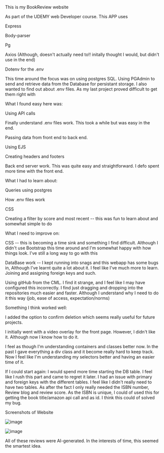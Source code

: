 This is my BookReview website

As part of the UDEMY web Developer course. 
This APP uses

Express

Body-parser

Pg

Axios (Although, doesn't actually need to!! initally thought I would, but didn't use in the end)

Dotenv for the .env 

This time around the focus was on using postgres SQL. Using PGAdmin to send and retrieve data from the Database for persistant storage.
I also wanted to find out about .env files. As my last project proved difficult to get them right with 

What I found easy here was:

Using API calls 

Finally understand .env files work. This took a while but was easy in the end. 

Passing data from front end to back end. 

Using EJS

Creating headers and footers

Back end server work. This was quite easy and straightforward. I defo spent more time with the front end.

What I had to learn about:

Queries using postgres

How .env files work

CSS

Creating a filter by score and most recent -- this was fun to learn about and somewhat simple to do

What I need to improve on:

CSS -- this is becoming a time sink and something I find difficult. Although I didn't use Bootstrap this time around and I'm somewhat happy with how things look. 
I've still a long way to go with this

DataBase work -- I kept running into snags and this webapp has some bugs in, Although I've learnt quite a lot about it. I feel like I've much more to learn.
Joining and assigning foreign keys and such. 

Using gitHub from the CML. I find it strange, and I feel like I may have configured this incorrectly. I find just dragging and dropping into the repositories much easier and faster. 
Although I understand why I need to do it this way (job, ease of access, expectation/norms)

Something I think worked well:

I added the option to confirm deletion which seems really useful for future projects. 

I initially went with a video overlay for the front page. However, I didn't like it. Although now I know how to do it. 

I feel as though I'm understanding containers and classes better now. In the past I gave everything a div class and it become really hard to keep track.
Now I feel like I'm understanding my selectors better and having an easier time of it. 

If I could start again: 
I would spend more time starting the DB table. I feel like I rush this part and came to regret it later. I had an issue with primary and foreign keys with the different tables.
I feel like I didn't really need to have two tables. As after the fact I only really needed the ISBN number, Review blog and review score.
As the ISBN is unique, I could of used this for getting the book title/amazon api call and as id. I think this could of solved my bug. 

Screenshots of Website

![image](https://github.com/user-attachments/assets/fff8be92-c375-4b5f-89f2-c943506fb80e)


![image](https://github.com/user-attachments/assets/bf936e47-dd94-41d3-a617-9aaa3a30bbbb)

All of these reviews were AI-generated. In the interests of time, this seemed the smartest idea. 




